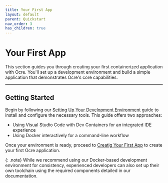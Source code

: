 ```yaml
---
title: Your First App 
layout: default
parent: Quickstart
nav_order: 3 
has_children: true 
---
```


# Your First App

This section guides you through creating your first containerized application with Ocre. You'll set up a development environment and build a simple application that demonstrates Ocre's core capabilities.

---

## Getting Started

Begin by following our [Setting Up Your Development Environment](./dev-environment) guide to install and configure the necessary tools. This guide offers two approaches:
- Using Visual Studio Code with Dev Containers for an integrated IDE experience
- Using Docker interactively for a command-line workflow

Once your environment is ready, proceed to [Creatig Your First App](./first-container) to create your first Ocre application.

{: .note}
While we recommend using our Docker-based development environment for consistency, experienced developers can also set up their own toolchain using the required components detailed in our documentation.